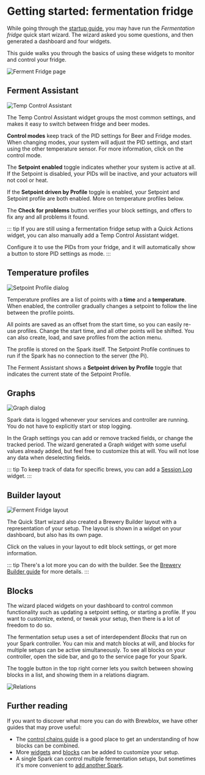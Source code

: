 # Getting started: fermentation fridge

While going through the [startup guide](./startup.md), you may have run the *Fermentation fridge* quick start wizard.
The wizard asked you some questions, and then generated a dashboard and four widgets.

This guide walks you through the basics of using these widgets to monitor and control your fridge.

![Ferment Fridge page](../images/fermentation-fridge-dashboard.png)

## Ferment Assistant

![Temp Control Assistant](../images/ferment-assistant.png)

The Temp Control Assistant widget groups the most common settings, and makes it easy to switch between fridge and beer modes.

**Control modes** keep track of the PID settings for Beer and Fridge modes.
When changing modes, your system will adjust the PID settings, and start using the other temperature sensor.
For more information, click on the control mode.

The **Setpoint enabled** toggle indicates whether your system is active at all.
If the Setpoint is disabled, your PIDs will be inactive, and your actuators will not cool or heat.

If the **Setpoint driven by Profile** toggle is enabled, your Setpoint and Setpoint profile are both enabled.
More on temperature profiles below.

The **Check for problems** button verifies your block settings, and offers to fix any and all problems it found.

::: tip
If you are still using a fermentation fridge setup with a Quick Actions widget, you can also manually add a Temp Control Assistant widget.

Configure it to use the PIDs from your fridge, and it will automatically show a button to store PID settings as mode.
:::

## Temperature profiles

![Setpoint Profile dialog](../images/ferment-setpoint-profile.png)

Temperature profiles are a list of points with a **time** and a **temperature**.
When enabled, the controller gradually changes a setpoint to follow the line between the profile points.

All points are saved as an offset from the start time, so you can easily re-use profiles.
Change the start time, and all other points will be shifted.
You can also create, load, and save profiles from the action menu.

The profile is stored on the Spark itself. The Setpoint Profile continues to run if the Spark has no connection to the server (the Pi).

The Ferment Assistant shows a **Setpoint driven by Profile** toggle that indicates the current state of the Setpoint Profile.

## Graphs

![Graph dialog](../images/ferment-graph.png)

Spark data is logged whenever your services and controller are running.
You do not have to explicitly start or stop logging.

In the Graph settings you can add or remove tracked fields, or change the tracked period.
The wizard generated a Graph widget with some useful values already added,
but feel free to customize this at will.
You will not lose any data when deselecting fields.

::: tip
To keep track of data for specific brews, you can add a [Session Log](./all_widgets.md#session-log) widget.
:::

## Builder layout

![Ferment Fridge layout](../images/fermentation-fridge-layout.png)

The Quick Start wizard also created a Brewery Builder layout with a representation of your setup.
The layout is shown in a widget on your dashboard, but also has its own page.

Click on the values in your layout to edit block settings, or get more information.

::: tip
There's a lot more you can do with the builder.
See the [Brewery Builder guide](./builder_guide.md) for more details.
:::

## Blocks

The wizard placed widgets on your dashboard to control common functionality such as updating a setpoint setting, or starting a profile.
If you want to customize, extend, or tweak your setup, then there is a lot of freedom to do so.

The fermentation setup uses a set of interdependent *Blocks* that run on your Spark controller.
You can mix and match blocks at will, and blocks for multiple setups can be active simultaneously.
To see all blocks on your controller, open the side bar, and go to the service page for your Spark.

The toggle button in the top right corner lets you switch between showing blocks in a list, and showing them in a relations diagram.

![Relations](../images/ferment-relations.png)

## Further reading

If you want to discover what more you can do with Brewblox, we have other guides that may prove useful:

- The [control chains guide](./control_chains.md) is a good place to get an understanding of how blocks can be combined.
- More [widgets](./all_widgets.md) and [blocks](./all_blocks.md) can be added to customize your setup.
- A single Spark can control multiple fermentation setups, but sometimes it's more convenient to [add another Spark](./services/spark.md).
